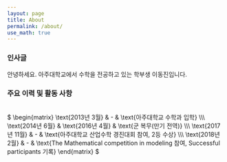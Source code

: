 ```yaml
---
layout: page
title: About
permalink: /about/
use_math: true
---
```

### 인사글
안녕하세요. 아주대학교에서 수학을 전공하고 있는 학부생 이동진입니다. <br/>

### 주요 이력 및 활동 사항
<style>
.tablelines table, .tablelines td, .tablelines th {
        border: 1px solid black;
        }
</style>

<br/>
$
\begin{matrix}
  \text{2013년 3월}  & - & \text{아주대학교 수학과 입학} \\\
  \text{2014년 6월}  & \text{2016년 4월} & \text{군 복무(만기 전역)} \\\
  \text{2017년 11월} & - & \text{아주대학교 산업수학 경진대회 참여, 2등 수상} \\\
  \text{2018년 2월}  & - & \text{The Mathematical competition in modeling 참여, Successful participants 기록}
\end{matrix}
$
<br/>

